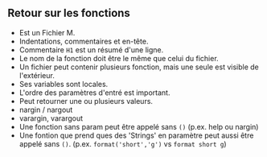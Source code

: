## Retour sur les fonctions
  * Est un Fichier M.
  * Indentations, commentaires et en-tête.
  * Commentaire ```H1``` est un résumé d'une ligne.
  * Le nom de la fonction doit être le même que celui du fichier.
  * Un fichier peut contenir plusieurs fonction, mais une seule est visible de l'extérieur.
  * Ses variables sont locales.
  * L'ordre des paramètres d'entré est important.
  * Peut retourner une ou plusieurs valeurs.
  * nargin / nargout
  * varargin, varargout
  * Une fonction sans param peut être appelé sans ```()``` (p.ex. help ou nargin)
  * Une fontion que prend ques des 'Strings' en paramètre peut aussi être appelé sans ```()```. (p.ex. ```format('short','g')``` vs ```format short g```)
    
